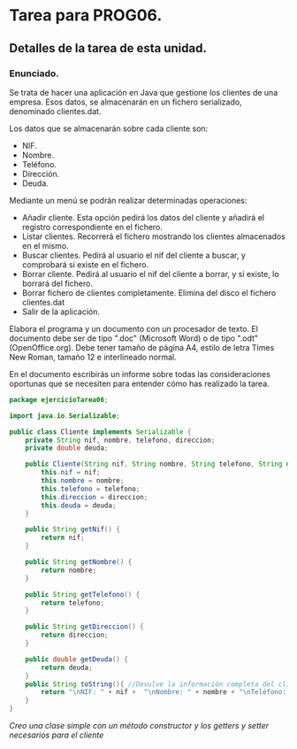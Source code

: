 # Tarea para PROG06.
## Detalles de la tarea de esta unidad.
### Enunciado.
Se trata de hacer una aplicación en Java que gestione los clientes de una empresa. Esos datos, se almacenarán en un fichero serializado, denominado clientes.dat.

Los datos que se almacenarán sobre cada cliente son:

* NIF.
* Nombre.
* Teléfono.
* Dirección.
* Deuda. 
 
Mediante un menú se podrán realizar determinadas operaciones:

* Añadir cliente. Esta opción pedirá los datos del cliente y añadirá el registro correspondiente en el fichero.
* Listar clientes. Recorrerá el fichero mostrando los clientes almacenados en el mismo.
* Buscar clientes. Pedirá al usuario el nif del cliente a buscar, y comprobará si existe en el fichero.
* Borrar cliente. Pedirá al usuario el nif del cliente a borrar, y si existe, lo borrará del fichero.
* Borrar fichero de clientes completamente. Elimina del disco el fichero clientes.dat
* Salir de la aplicación.

Elabora el programa y un documento con un procesador de texto. El documento debe ser de tipo ".doc" (Microsoft Word) o de tipo ".odt" (OpenOffice.org). Debe tener tamaño de página A4, estilo de letra Times New Roman, tamaño 12 e interlineado normal.

En el documento escribirás un informe sobre todas las consideraciones oportunas que se necesiten para entender cómo has realizado la tarea.

```Java
package ejercicioTarea06;

import java.io.Serializable;

public class Cliente implements Serializable {
    private String nif, nombre, telefono, direccion;
    private double deuda;

    public Cliente(String nif, String nombre, String telefono, String direccion, double deuda) {//Costructor
        this.nif = nif;
        this.nombre = nombre;
        this.telefono = telefono;
        this.direccion = direccion;
        this.deuda = deuda;
    }

    public String getNif() {
        return nif;
    }

    public String getNombre() {
        return nombre;
    }

    public String getTelefono() {
        return telefono;
    }

    public String getDireccion() {
        return direccion;
    }

    public double getDeuda() {
        return deuda;
    }
    public String toString(){ //Devulve la información completa del cliente
        return "\nNIF: " + nif +  "\nNombre: " + nombre + "\nTeléfono: " + telefono + "\nDirección: " + direccion + "\nDeuda: " + deuda;
    }
}
```
*Creo una clase simple con un método constructor y los getters y setter necesarios para el cliente*

